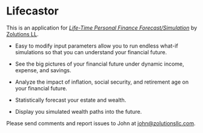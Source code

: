 # Lifecastor

This is an application for [*Life-Time Personal Finance Forecast/Simulation*](http://tranquil-headland-5582.herokuapp.com/) by [Zolutions LL](http://zolutionsllc.com/).

* Easy to modify input parameters allow you to run endless what-if simulations so that you can understand your financial future. 

* See the big pictures of your financial future under dynamic income, expense, and savings. 

* Analyze the impact of inflation, social security, and retirement age on your financial future. 

* Statistically forecast your estate and wealth. 

* Display you simulated wealth paths into the future.

Please send comments and report issues to John at john@zolutionsllc.com.

<!---
This is the sample application for
[*Ruby on Rails Tutorial: Learn Rails by Example*](http://railstutorial.org/)
by [Michael Hartl](http://michaelhartl.com/).
-->
